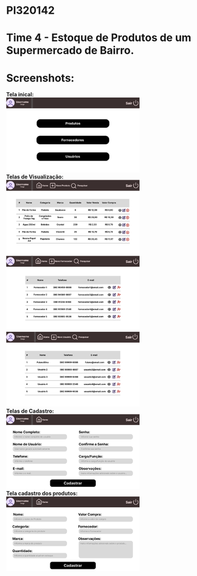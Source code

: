 # PI320142
# Time 4 - Estoque de Produtos de um Supermercado de Bairro.
# Screenshots:
<strong>Tela inical:</strong><br>
<img src="/Screenshots/tela_inicial.png" height="200px" width="356px">
<br><strong>Telas de Visualização:</strong><br>
<img src="/Screenshots/tela_produtos.png" height="200px" width="356px">
<img src="/Screenshots/tela_fornecedores.png" height="200px" width="356px">
<img src="/Screenshots/tela_usuarios.png" height="200px" width="356px">
<br><strong>Telas de Cadastro:</strong><br>
<img src="/Screenshots/tela_cadastrar_usuario.png" height="200px" width="356px">
<br><strong>Tela cadastro dos produtos:</strong><br>
<img src="/Screenshots/tela_cadastrar_produto.png" height="200px" width="356px">

